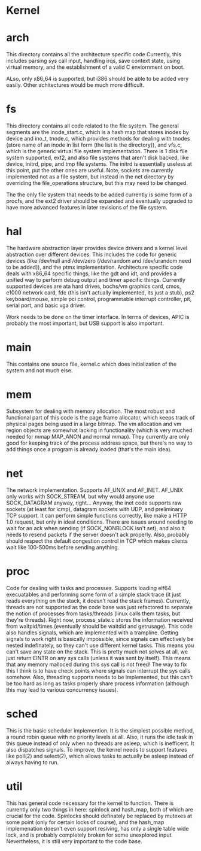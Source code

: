 # Kernel

# arch
This directory contains all the architecture specific code
Currently, this includes parsing sys call input, handling
irqs, save context state, using virtual memory, and the
establishment of a valid C enviornment on boot.

ALso, only x86_64 is supported, but i386 should be able
to be added very easily. Other achitectures would be much
more difficult.

# fs
This directory contains all code related to the file
system. The general segments are the inode_start.c, which
is a hash map that stores inodes by device and ino_t, 
tnode.c, which provides methods for dealing with tnodes
(store name of an inode in list form (the list is the directory)),
and vfs.c, which is the generic virtual file system implementation.
There is 1 disk file system supported, ext2, and also file systems
that aren't disk backed, like device, initrd, pipe, and tmp file
systems. The initrd is essentially useless at this point, put the
other ones are useful. Note, sockets are currently implemented
not as a file system, but instead in the net directory by overriding
the file_operations structure, but this may need to be changed.

The the only file system that needs to be added currently is some
form of a procfs, and the ext2 driver should be expanded and eventually
upgraded to have more advanced features in later revisions of the file
system.

# hal
The hardware abstraction layer provides device drivers and a
kernel level abstraction over different devices. This includes
the code for generic devices (like /dev/null and /dev/zero (/dev/random
and /dev/urandom need to be added)), and the ptmx implementation.
Architecture specific code deals with x86_64 specific things, like the gdt
and idt, and provides a unified way to perform debug output and timer
specific things. Currently supported devices are ata hard drives,
bochs/vm graphics card, cmos, e1000 network card, fdc (this isn't
actually implemented, its just a stub), ps2 keyboard/mouse, simple
pci control, programmable interrupt controller, pit, serial port,
and basic vga driver.

Work needs to be done on the timer interface. In terms of devices,
APIC is probably the most important, but USB support is also
important.

# main
This contains one source file, kernel.c which does initialization
of the system and not much else.

# mem
Subsystem for dealing with memory allocation. The most robust and
functional part of this code is the page frame allocator, which
keeps track of physical pages being used in a large bitmap.
The vm allocation and vm region objects are somewhat lacking
in functionality (which is very muched needed for mmap MAP_ANON
and normal mmap). They currently are only good for keeping track
of the process address space, but there's no way to add things
once a program is already loaded (that's the main idea).

# net
The network implementation. Supports AF_UNIX and AF_INET. AF_UNIX
only works with SOCK_STREAM, but why would anyone use SOCK_DATAGRAM
anyway, right... Anyway, the inet code supports raw sockets (at
least for icmp), datagram sockets with UDP, and preliminary TCP
support. It can perform simple functions correctly, like make a
HTTP 1.0 request, but only in ideal conditions. There are issues
around needing to wait for an ack when sending (if SOCK_NONBLOCK
isn't set), and also it needs to resend packets if the server
doesn't ack properly. Also, probably should respect the default
congestion control in TCP which makes clients wait like 100-500ms
before sending anything.

# proc
Code for dealing with tasks and processes. Supports loading
elf64 execuatables and performing some form of a simple stack
trace (it just reads everything on the stack, it doesn't read
the stack frames). Currently, threads are not supported as the
code base was just refactored to separate the notion of processes
from tasks/threads (linux calls them tasks, but they're threads).
Right now, process_state.c stores the information received from
waitpid/times (eventually should be waitdid and getrusage). This
code also handles signals, which are implemented with a trampline.
Getting signals to work right is basically impossible, since
signals can effectively be nested indefinately, so they can't
use different kernel tasks. This means you can't save any state
on the stack. This is pretty much not solves at all, we just
return EINTR on any sys calls (unless it was sent by itself).
This means that any memory malloced during this sys call is not
freed! The way to fix this I think is to have check points where
signals can interrupt the sys calls somehow. Also, threading supports
needs to be implemented, but this can't be too hard as long as
tasks properly share process information (although this may
lead to various concurrency issues).

# sched
This is the basic scheduler implemention. It is the simplest possible
method, a round robin queue with no priority levels at all. Also, it
runs the idle task in this queue instead of only when no threads
are asleep, which is inefficent. It also dispatches signals. To
improve, the kernel needs to support features like poll(2) and select(2),
which allows tasks to actually be asleep instead of always having to run.

# util
This has general code necessary for the kernel to function. There
is currently only two things in here: spinlock and hash_map, both
of which are crucial for the code. Spinlocks should definately be
replaced by mutexes at some point (only for certain locks of course),
and the hash_map implemenation doesn't even support resiving, has
only a single table wide lock, and is probably completely broken for
some unexplored input. Nevertheless, it is still very important
to the code base.

